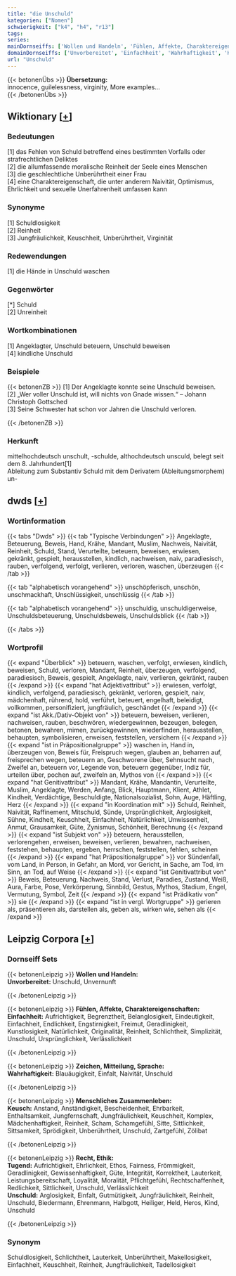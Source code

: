 ```yaml
---
title: "die Unschuld"
kategorien: ["Nomen"]
schwierigkeit: ["k4", "h4", "r13"]
tags:
series:
mainDornseiffs: ['Wollen und Handeln', 'Fühlen, Affekte, Charaktereigenschaften', 'Zeichen, Mitteilung, Sprache', 'Menschliches Zusammenleben', 'Recht, Ethik']
domainDornseiffs: ['Unvorbereitet', 'Einfachheit', 'Wahrhaftigkeit', 'Keusch', 'Tugend', 'Unschuld']
url: "Unschuld"
---
```


{{< betonenÜbs >}}
**Übersetzung:**  
innocence, guilelessness, virginity, More examples...  
{{< /betonenÜbs >}}

## Wiktionary [[+](https://de.wiktionary.org/wiki/Unschuld)]

### Bedeutungen
[1] das Fehlen von Schuld betreffend eines bestimmten Vorfalls oder strafrechtlichen Deliktes  
[2] die allumfassende moralische Reinheit der Seele eines Menschen  
[3] die geschlechtliche Unberührtheit einer Frau  
[4] eine Charaktereigenschaft, die unter anderem Naivität, Optimismus, Ehrlichkeit und sexuelle Unerfahrenheit umfassen kann  

### Synonyme
[1] Schuldlosigkeit  
[2] Reinheit  
[3] Jungfräulichkeit, Keuschheit, Unberührtheit, Virginität  

### Redewendungen
[1] die Hände in Unschuld waschen  

### Gegenwörter
[*] Schuld  
[2] Unreinheit  

### Wortkombinationen
[1] Angeklagter, Unschuld beteuern, Unschuld beweisen  
[4] kindliche Unschuld  

### Beispiele
{{< betonenZB >}}
[1] Der Angeklagte konnte seine Unschuld beweisen.  
[2] „Wer voller Unschuld ist, will nichts von Gnade wissen.“ – Johann Christoph Gottsched  
[3] Seine Schwester hat schon vor Jahren die Unschuld verloren.  
  

{{< /betonenZB >}}
### Herkunft
mittelhochdeutsch unschult, -schulde, althochdeutsch unsculd, belegt seit dem 8. Jahrhundert[1]  
Ableitung zum Substantiv Schuld mit dem Derivatem (Ableitungsmorphem) un-  



## dwds [[+](https://www.dwds.de/wb/Unschuld)]

### Wortinformation
{{< tabs "Dwds" >}}
{{< tab "Typische Verbindungen" >}}
Angeklagte, Beteuerung, Beweis, Hand, Krähe, Mandant, Muslim, Nachweis, Naivität, Reinheit, Schuld, Stand, Verurteilte, beteuern, beweisen, erwiesen, gekränkt, gespielt, herausstellen, kindlich, nachweisen, naiv, paradiesisch, rauben, verfolgend, verfolgt, verlieren, verloren, waschen, überzeugen
{{< /tab >}}

{{< tab "alphabetisch vorangehend" >}}
unschöpferisch, unschön, unschmackhaft, Unschlüssigkeit, unschlüssig
{{< /tab >}}

{{< tab "alphabetisch vorangehend" >}}
unschuldig, unschuldigerweise, Unschuldsbeteuerung, Unschuldsbeweis, Unschuldsblick
{{< /tab >}}

{{< /tabs >}}

### Wortprofil
{{< expand "Überblick" >}} beteuern, waschen, verfolgt, erwiesen, kindlich, beweisen, Schuld, verloren, Mandant, Reinheit, überzeugen, verfolgend, paradiesisch, Beweis, gespielt, Angeklagte, naiv, verlieren, gekränkt, rauben {{< /expand >}}
{{< expand "hat Adjektivattribut" >}} erwiesen, verfolgt, kindlich, verfolgend, paradiesisch, gekränkt, verloren, gespielt, naiv, mädchenhaft, rührend, hold, verführt, beteuert, engelhaft, beleidigt, vollkommen, personifiziert, jungfräulich, geschändet {{< /expand >}}
{{< expand "ist Akk./Dativ-Objekt von" >}} beteuern, beweisen, verlieren, nachweisen, rauben, beschwören, wiedergewinnen, bezeugen, belegen, betonen, bewahren, mimen, zurückgewinnen, wiederfinden, herausstellen, behaupten, symbolisieren, erweisen, feststellen, versichern {{< /expand >}}
{{< expand "ist in Präpositionalgruppe" >}} waschen in, Hand in, überzeugen von, Beweis für, Freispruch wegen, glauben an, beharren auf, freisprechen wegen, beteuern an, Geschworene über, Sehnsucht nach, Zweifel an, beteuern vor, Legende von, beteuern gegenüber, Indiz für, urteilen über, pochen auf, zweifeln an, Mythos von {{< /expand >}}
{{< expand "hat Genitivattribut" >}} Mandant, Krähe, Mandantin, Verurteilte, Muslim, Angeklagte, Werden, Anfang, Blick, Hauptmann, Klient, Athlet, Kindheit, Verdächtige, Beschuldigte, Nationalsozialist, Sohn, Auge, Häftling, Herz {{< /expand >}}
{{< expand "in Koordination mit" >}} Schuld, Reinheit, Naivität, Raffinement, Mitschuld, Sünde, Ursprünglichkeit, Arglosigkeit, Sühne, Kindheit, Keuschheit, Einfachheit, Natürlichkeit, Unwissenheit, Anmut, Grausamkeit, Güte, Zynismus, Schönheit, Berechnung {{< /expand >}}
{{< expand "ist Subjekt von" >}} beteuern, herausstellen, verlorengehen, erweisen, beweisen, verlieren, bewahren, nachweisen, feststehen, behaupten, ergeben, herrschen, feststellen, fehlen, scheinen {{< /expand >}}
{{< expand "hat Präpositionalgruppe" >}} vor Sündenfall, vom Land, in Person, in Gefahr, an Mord, vor Gericht, in Sache, am Tod, im Sinn, an Tod, auf Weise {{< /expand >}}
{{< expand "ist Genitivattribut von" >}} Beweis, Beteuerung, Nachweis, Stand, Verlust, Paradies, Zustand, Weiß, Aura, Farbe, Pose, Verkörperung, Sinnbild, Gestus, Mythos, Stadium, Engel, Vermutung, Symbol, Zeit {{< /expand >}}
{{< expand "ist Prädikativ von" >}} sie {{< /expand >}}
{{< expand "ist in vergl. Wortgruppe" >}} gerieren als, präsentieren als, darstellen als, geben als, wirken wie, sehen als {{< /expand >}}

## Leipzig Corpora [[+](https://corpora.uni-leipzig.de/en/res?word=Unschuld&corpusId=deu_newscrawl-public_2018)]

### Dornseiff Sets
{{< betonenLeipzig >}}
**Wollen und Handeln:**  
**Unvorbereitet:** Unschuld, Unvernunft  

{{< /betonenLeipzig >}}


{{< betonenLeipzig >}}
**Fühlen, Affekte, Charaktereigenschaften:**  
**Einfachheit:** Aufrichtigkeit, Begrenztheit, Belanglosigkeit, Eindeutigkeit, Einfachheit, Endlichkeit, Engstirnigkeit, Freimut, Geradlinigkeit, Kunstlosigkeit, Natürlichkeit, Originalität, Reinheit, Schlichtheit, Simplizität, Unschuld, Ursprünglichkeit, Verlässlichkeit  

{{< /betonenLeipzig >}}


{{< betonenLeipzig >}}
**Zeichen, Mitteilung, Sprache:**  
**Wahrhaftigkeit:** Blauäugigkeit, Einfalt, Naivität, Unschuld  

{{< /betonenLeipzig >}}


{{< betonenLeipzig >}}
**Menschliches Zusammenleben:**  
**Keusch:** Anstand, Anständigkeit, Bescheidenheit, Ehrbarkeit, Enthaltsamkeit, Jungfernschaft, Jungfräulichkeit, Keuschheit, Komplex, Mädchenhaftigkeit, Reinheit, Scham, Schamgefühl, Sitte, Sittlichkeit, Sittsamkeit, Sprödigkeit, Unberührtheit, Unschuld, Zartgefühl, Zölibat  

{{< /betonenLeipzig >}}


{{< betonenLeipzig >}}
**Recht, Ethik:**  
**Tugend:** Aufrichtigkeit, Ehrlichkeit, Ethos, Fairness, Frömmigkeit, Geradlinigkeit, Gewissenhaftigkeit, Güte, Integrität, Korrektheit, Lauterkeit, Leistungsbereitschaft, Loyalität, Moralität, Pflichtgefühl, Rechtschaffenheit, Redlichkeit, Sittlichkeit, Unschuld, Verlässlichkeit  
**Unschuld:** Arglosigkeit, Einfalt, Gutmütigkeit, Jungfräulichkeit, Reinheit, Unschuld, Biedermann, Ehrenmann, Halbgott, Heiliger, Held, Heros, Kind, Unschuld  

{{< /betonenLeipzig >}}

### Synonym
Schuldlosigkeit, Schlichtheit, Lauterkeit, Unberührtheit, Makellosigkeit, Einfachheit, Keuschheit, Reinheit, Jungfräulichkeit, Tadellosigkeit

